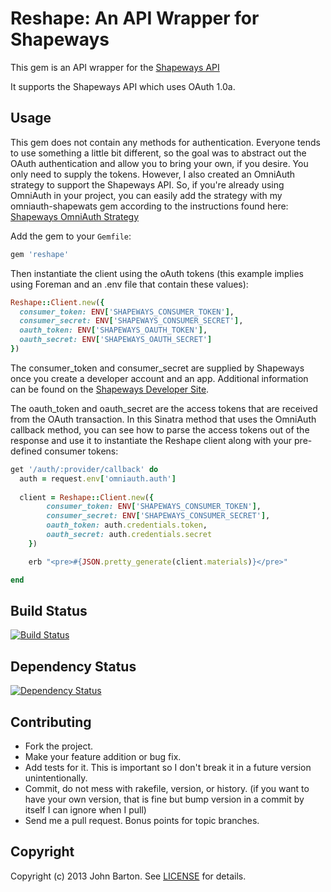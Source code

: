 # Reshape: An API Wrapper for Shapeways

This gem is an API wrapper for the [Shapeways API](http://developer.shapeways.com/)

It supports the Shapeways API which uses OAuth 1.0a.

## Usage

This gem does not contain any methods for authentication. Everyone tends to use something a little bit different, so the goal was to abstract out the OAuth authentication and allow you to bring your own, if you desire. You only need to supply the tokens. However, I also created an OmniAuth strategy to support the Shapeways API. So, if you're already using OmniAuth in your project, you can easily add the strategy with my omniauth-shapewats gem according to the instructions found here: [Shapeways OmniAuth Strategy](/phy5ics/omniauth-shapeways)

Add the gem to your `Gemfile`:

```ruby
gem 'reshape'
```

Then instantiate the client using the oAuth tokens (this example implies using Foreman and an .env file that contain these values):

```ruby
Reshape::Client.new({
  consumer_token: ENV['SHAPEWAYS_CONSUMER_TOKEN'], 
  consumer_secret: ENV['SHAPEWAYS_CONSUMER_SECRET'], 
  oauth_token: ENV['SHAPEWAYS_OAUTH_TOKEN'], 
  oauth_secret: ENV['SHAPEWAYS_OAUTH_SECRET']
})
```

The consumer_token and consumer_secret are supplied by Shapeways once you create a developer account and an app. Additional information can be found on the [Shapeways Developer Site](http://developer.shapeways.com/).

The oauth_token and oauth_secret are the access tokens that are received from the OAuth transaction. In this Sinatra method that uses the OmniAuth callback method, you can see how to parse the access tokens out of the response and use it to instantiate the Reshape client along with your pre-defined consumer tokens:

```ruby
get '/auth/:provider/callback' do
  auth = request.env['omniauth.auth']
  
  client = Reshape::Client.new({
		consumer_token: ENV['SHAPEWAYS_CONSUMER_TOKEN'], 
		consumer_secret: ENV['SHAPEWAYS_CONSUMER_SECRET'], 
		oauth_token: auth.credentials.token, 
		oauth_secret: auth.credentials.secret
	})  

	erb "<pre>#{JSON.pretty_generate(client.materials)}</pre>"

end
```


## <a name="build"></a>Build Status
[![Build Status](https://secure.travis-ci.org/phy5ics/reshape.png?branch=master)][travis]

[travis]: http://travis-ci.org/phy5ics/omniauth-shapeways

## <a name="dependencies"></a>Dependency Status
[![Dependency Status](https://gemnasium.com/phy5ics/reshape.png?travis)][gemnasium]

[gemnasium]: https://gemnasium.com/phy5ics/reshape

## Contributing

* Fork the project.
* Make your feature addition or bug fix.
* Add tests for it. This is important so I don't break it in a
  future version unintentionally.
* Commit, do not mess with rakefile, version, or history.
  (if you want to have your own version, that is fine but bump version in a commit by itself I can ignore when I pull)
* Send me a pull request. Bonus points for topic branches.

## Copyright

Copyright (c) 2013 John Barton. See [LICENSE](https://github.com/phy5ics/reshape/blob/master/LICENSE.txt) for details.